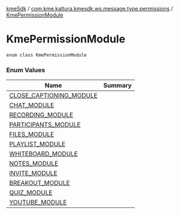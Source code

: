[kmeSdk](../../index.md) / [com.kme.kaltura.kmesdk.ws.message.type.permissions](../index.md) / [KmePermissionModule](./index.md)

# KmePermissionModule

`enum class KmePermissionModule`

### Enum Values

| Name | Summary |
|---|---|
| [CLOSE_CAPTIONING_MODULE](-c-l-o-s-e_-c-a-p-t-i-o-n-i-n-g_-m-o-d-u-l-e.md) |  |
| [CHAT_MODULE](-c-h-a-t_-m-o-d-u-l-e.md) |  |
| [RECORDING_MODULE](-r-e-c-o-r-d-i-n-g_-m-o-d-u-l-e.md) |  |
| [PARTICIPANTS_MODULE](-p-a-r-t-i-c-i-p-a-n-t-s_-m-o-d-u-l-e.md) |  |
| [FILES_MODULE](-f-i-l-e-s_-m-o-d-u-l-e.md) |  |
| [PLAYLIST_MODULE](-p-l-a-y-l-i-s-t_-m-o-d-u-l-e.md) |  |
| [WHITEBOARD_MODULE](-w-h-i-t-e-b-o-a-r-d_-m-o-d-u-l-e.md) |  |
| [NOTES_MODULE](-n-o-t-e-s_-m-o-d-u-l-e.md) |  |
| [INVITE_MODULE](-i-n-v-i-t-e_-m-o-d-u-l-e.md) |  |
| [BREAKOUT_MODULE](-b-r-e-a-k-o-u-t_-m-o-d-u-l-e.md) |  |
| [QUIZ_MODULE](-q-u-i-z_-m-o-d-u-l-e.md) |  |
| [YOUTUBE_MODULE](-y-o-u-t-u-b-e_-m-o-d-u-l-e.md) |  |
